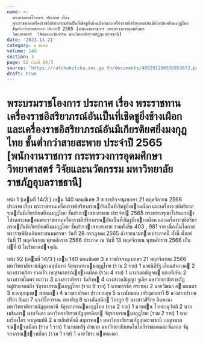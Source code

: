 ```yaml
---
name: >-
  พระบรมราชโองการ ประกาศ เรื่อง
  พระราชทานเครื่องราชอิสริยาภรณ์อันเป็นที่เชิดชูยิ่งช้างเผือกและเครื่องราชอิสริยาภรณ์อันมีเกียรติยศยิ่งมงกุฎไทย
  ชั้นต่ำกว่าสายสะพาย ประจำปี 2565 [พนักงานราชการ กระทรวงการอุดมศึกษา 
  วิทยาศาสตร์  วิจัยและนวัตกรรม มหาวิทยาลัยราชภัฏอุบลราชธานี]
date: '2023-11-21'
category: ข พิเศษ
volume: 140
section: 3
page: 92 เล่มที่ 14/3
source: 'https://ratchakitcha.soc.go.th/documents/488291296536953672.pdf'
draft: true
---
```


# พระบรมราชโองการ ประกาศ เรื่อง พระราชทานเครื่องราชอิสริยาภรณ์อันเป็นที่เชิดชูยิ่งช้างเผือกและเครื่องราชอิสริยาภรณ์อันมีเกียรติยศยิ่งมงกุฎไทย ชั้นต่ำกว่าสายสะพาย ประจำปี 2565 [พนักงานราชการ กระทรวงการอุดมศึกษา  วิทยาศาสตร์  วิจัยและนวัตกรรม มหาวิทยาลัยราชภัฏอุบลราชธานี]

หน้า 1 (เลมที่ 14/3 ) เลม 140 ตอนพิเศษ 3 ข ราชกิจจานุเบกษา 21 พฤศจิกายน 2566 ประกาศ เรื่อง พระราชทานเครื่องราชอิสริยาภรณอันเป็นที่เชิดชูยิ่งชางเผือก และเครื่องราชอิสริยาภรณอันมีเกียรติยศยิ่งมงกุฎไทย ชั้นต่ํากวาสายสะพาย ประจําป 2565 ทรงพระกรุณาโปรดเกลาโปรดกระหมอมพระราชทานเครื่องราชอิสริยาภรณอันเป็นที่เชิดชูยิ่งชางเผือก และเครื่องราชอิสริยาภรณอันมีเกียรติยศยิ่งมงกุฎไทย ชั้นต่ํากวาสายสะพาย รวมทั้งสิ้น 403 , 981 ราย เนื่องในโอกาสพระราชพิธีเฉลิมพระชนมพรรษา วันที่ 28 กรกฎาคม 2565 ดังรายนามทายประกาศนี้ ทั้งนี้ ตั้งแต่วันที่ 11 พฤศจิกายน พุทธศักราช 2566 ประกาศ ณ วันที่ 13 พฤศจิกายน พุทธศักราช 2566 เป็นปที่ 8 ในรัชกาลปจจุบัน

หน้า 92 (เลมที่ 14/3 ) เลม 140 ตอนพิเศษ 3 ข ราชกิจจานุเบกษา 21 พฤศจิกายน 2566 มหาวิทยาลัยราชภัฏสวนสุนันทา จัตุรถาภรณมงกุฎไทย (รวม 2 ราย) 1 นายนิติรัฐ เอี่ยมสําอางค 2 นางสาวนริสา รวดเร็ว เบญจมาภรณชางเผือก (รวม 4 ราย) 1 นางกมลกัญจน แตงทับทิม 2 นางสาวชไมพร ยะปวง 3 นางสาววริศรา วัดสิงห 4 นางสาวอภิญญา จูเลิศ มหาวิทยาลัยราชภัฏหมู่บ้านจอมบึง จัตุรถาภรณมงกุฎไทย (รวม 9 ราย) 1 นายครรชิต สระทอง 2 นายวัฒนา อวมเนตร 3 นายศุภฤกษ สายแกว 4 นางสาวถิรดา ประจวบสุข 5 นางนัทธมน เจริญลาภทวี 6 นางสาวปราณปรียา สิมมา 7 นางวิไลวรรณ ขอเจริญ 8 นางศันสนีย วิภากูล 9 นางสาวสิริกร อินทะคง มหาวิทยาลัยราชภัฏอุดรธานี จัตุรถาภรณมงกุฎไทย (รวม 2 ราย) 1 นายตน ไวทยานุวัตติ 2 นายเมธินทร ผาบจันดา มหาวิทยาลัยราชภัฏอุตรดิตถ จัตุรถาภรณมงกุฎไทย (รวม 2 ราย) 1 นายเกรียงไกร หาญสมบัติ 2 นายสิทธิศักดิ์ สมุทรหลา มหาวิทยาลัยราชภัฏอุบลราชธานี เบญจมาภรณชางเผือก (รวม 1 ราย) 1 นายสหรัฐ อํานวย มหาวิทยาลัยเทคโนโลยีราชมงคลตะวันออก จัตุรถาภรณชางเผือก (รวม 1 ราย) 1 นายวัชระ นอยคงคา
